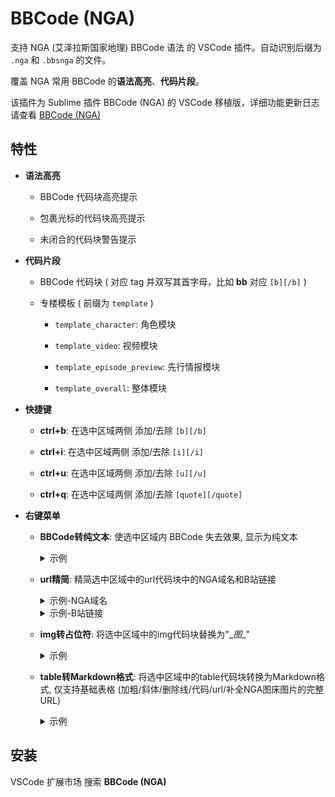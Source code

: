 BBCode (NGA)
=============

支持 NGA (艾泽拉斯国家地理) BBCode 语法 的 VSCode 插件。自动识别后缀为 `.nga` 和 `.bbsnga` 的文件。

覆盖 NGA 常用 BBCode 的**语法高亮**、**代码片段**。

该插件为 Sublime 插件 BBCode (NGA) 的 VSCode 移植版，详细功能更新日志请查看 [BBCode (NGA)](https://github.com/stone5265/Sublime-BBCode-NGA)

## 特性

- **语法高亮**
  
  - BBCode 代码块高亮提示
  
  - 包裹光标的代码块高亮提示
  
  - 未闭合的代码块警告提示

- **代码片段**
  
  - BBCode 代码块 ( 对应 tag 并双写其首字母，比如 **bb** 对应 `[b][/b]` )

  - 专楼模板 ( 前缀为 `template` )
    
    - `template_character`: 角色模块
    
    - `template_video`: 视频模块
    
    - `template_episode_preview`: 先行情报模块
    
    - `template_overall`: 整体模块

- **快捷键**
  
  - **ctrl+b**: 在选中区域两侧 添加/去除 `[b][/b]`
  
  - **ctrl+i**: 在选中区域两侧 添加/去除 `[i][/i]`
  
  - **ctrl+u**: 在选中区域两侧 添加/去除 `[u][/u]`
  
  - **ctrl+q**: 在选中区域两侧 添加/去除 `[quote][/quote]`

- **右键菜单**
  
  - **BBCode转纯文本**: 使选中区域内 BBCode 失去效果, 显示为纯文本
    
    <details>
    <summary>示例</summary>
    
    ```
    (转换前) [b]加粗[/b] [i]斜体[/i]`
    (转换后) [[size=0%][/size]b]加粗[[size=0%][/size]/b] [[size=0%][/size]i]斜体[[size=0%][/size]/i]
    ```
    
    </details>

  - **url精简**: 精简选中区域中的url代码块中的NGA域名和B站链接
    
    <details>
    <summary>示例-NGA域名</summary>
    
    ```
    (1:转换前) [url]https://bbs.nga.cn/read.php?tid=43417488[/url]
    (1:转换后) [url]/read.php?tid=43417488[/url]
    ```
    ```
    (2:转换前) [url=https://ngabbs.com/thread.php?fid=-447601]猴区[/url]
    (2:转换后) [url=/thread.php?fid=-447601]猴区[/url]
    ```
    
    </details>

    <details>
    <summary>示例-B站链接</summary>
    
    ```
    (转换前) [url=https://www.bilibili.com/bangumi/play/ep1642068?season_id=90684&season_type=1&aid=114424941643282&season_cover=https%3A%2F%2Fi0.hdslb.com%2Fbfs%2Fbangumi%2Fimage%2F2f5946880c07914d1cccd112702884f232b647e0.png&title=7&long_title=%E9%9E%A0%E8%BA%AC%E8%A6%81%E6%B7%B1%20%E5%BF%97%E5%90%91%E8%A6%81%E9%AB%98&player_width=1920&player_height=1080&player_rotate=0&ep_status=13&is_preview=0&spm_id_from=333.1365.list.card_pgc.click]末日后酒店EP7[/url]
    (转换后) [url=https://www.bilibili.com/bangumi/play/ep1642068]末日后酒店EP7[/url]
    ```

    </details>

  - **img转占位符**: 将选中区域中的img代码块替换为"\__图__"
    
    <details>
    <summary>示例</summary>

    ```
    (转换前) [quote][img]./mon_202505/22/-9lddQ1aa-axbtK2aT1kSac-ac.png[/img][/quote]
    (转换后) [quote]__图__[/quote]
    ```

    </details>

  - **table转Markdown格式**: 将选中区域中的table代码块转换为Markdown格式, 仅支持基础表格 (加粗/斜体/删除线/代码/url/补全NGA图床图片的完整URL)
    
    <details>
    <summary>示例</summary>

    ```
    (转换前)
    
    [table]
    [tr][td15][b]功能[/b][/td][td35][b]展示[/b][/td][td15][b]功能[/b][/td][td35][b]展示[/b][/td][/tr]
    [tr]
    [td]加粗[/td][td][b]加粗[/b][/td]
    [td]斜体[/td][td][i]斜体[/i][/td]
    [/tr]
    [tr]
    [td]删除线[/td][td][del]删除线[/del][/td]
    [td]换行[/td][td]第一段
    第二段[/td]
    [/tr]
    [tr]
    [td]代码[/td][td][code]代码[/code][/td]
    [td]图片[/td][td][quote][img]./mon_202505/22/-9lddQ1aa-axbtK2aT1kSac-ac.png[/img][/quote][/td]
    [/tr]
    [tr]
    [td]链接1[/td][td][url]/thread.php?fid=-447601[/url][/td]
    [td]链接2[/td][td][url=/thread.php?fid=-447601]猴区[/url][/td]
    [/tr]
    [/table]
    
    (转换后)
    
    | **功能** | **展示**                                  | **功能** | **展示**                                                                                 |
    | :------- | :---------------------------------------- | :------- | :--------------------------------------------------------------------------------------- |
    | 加粗     | **加粗**                                  | 斜体     | *斜体*                                                                                   |
    | 删除线   | ~~删除线~~                                | 换行     | 第一段<br>第二段                                                                         |
    | 代码     | `代码`                                    | 图片     | ![IMG](https://img.nga.178.com/attachments/mon_202505/22/-9lddQ1aa-axbtK2aT1kSac-ac.png) |
    | 链接1    | https://bbs.nga.cn/thread.php?fid=-447601 | 链接2    | [猴区](https://bbs.nga.cn/thread.php?fid=-447601)                                        |
    ```

    </details>
  
## 安装

VSCode 扩展市场 搜索 **BBCode (NGA)**